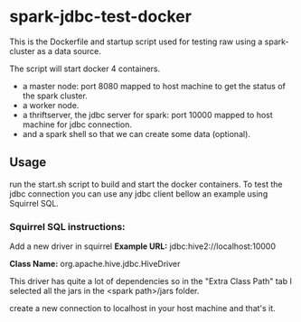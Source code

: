 # spark-jdbc-test-docker

This is the Dockerfile and startup script used for testing raw using a spark-cluster as a data source.


The script will start docker 4 containers.
* a master node: port 8080 mapped to host machine to get the status of the spark cluster.
* a worker node.
* a thriftserver, the jdbc server for spark: port 10000 mapped to host machine for jdbc connection.
* and a spark shell so that we can create some data (optional).

## Usage
run the start.sh script to build and start the docker containers.
To test the jdbc connection you can use any jdbc client bellow an example using Squirrel SQL.

### Squirrel SQL instructions:
Add a new driver in squirrel
**Example URL:** jdbc:hive2://localhost:10000

**Class Name:** org.apache.hive.jdbc.HiveDriver

This driver has quite a lot of dependencies so in the "Extra Class Path" tab I selected all the jars in the \<spark path>/jars folder.

create a new connection to localhost in your host machine and that's it.
